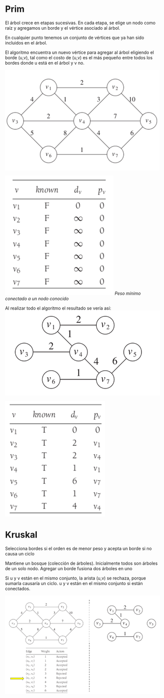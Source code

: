 # Prim

El árbol crece en etapas sucesivas. En cada etapa, se elige un nodo como raíz y agregamos un borde y el vértice asociado al árbol.

En cualquier punto tenemos un conjunto de vértices que ya han sido incluidos en el árbol.

El algoritmo encuentra un nuevo vértice para agregar al árbol eligiendo el borde (u,v), tal como el costo de (u,v) es el más pequeño entre todos los bordes donde u está en el árbol y v no.

![prim 1](image-17.png)

![prim table](image-18.png)
*Peso mínimo conectado a un nodo conocido*

Al realizar todo el algoritmo el resultado se vería así:
![prim result](image-19.png)

![prim table result](image-20.png)


# Kruskal

Selecciona bordes si el orden es de menor peso y acepta un borde si no causa un ciclo

Mantiene un bosque (colección de árboles). Inicialmente todos son árboles de un solo nodo. Agregar un borde fusiona dos árboles en uno

Si u y v están en el mismo conjunto, la arista (u,v) se rechaza, porque sumarla causaría un ciclo. u y v están en el mismo conjunto si están conectados.

![Kruskal](image-21.png)
